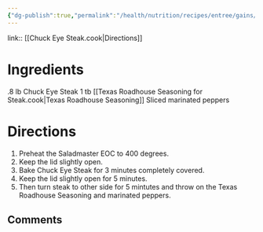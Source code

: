 ```yaml
---
{"dg-publish":true,"permalink":"/health/nutrition/recipes/entree/gains/chuck-eye-steak/","tags":["cookmate"],"created":"","updated":""}
---
```



link:: [[Chuck Eye Steak.cook|Directions]]

# Ingredients

.8 lb Chuck Eye Steak
1 tb [[Texas Roadhouse Seasoning for Steak.cook|Texas Roadhouse Seasoning]]
Sliced marinated peppers

# Directions

1) Preheat the Saladmaster EOC to 400 degrees.
2) Keep the lid slightly open.
3) Bake Chuck Eye Steak for 3 minutes completely covered.
4) Keep the lid slightly open for 5 minutes.
5) Then turn steak to other side for 5 mintutes and throw on the Texas Roadhouse Seasoning and marinated peppers.

## Comments

